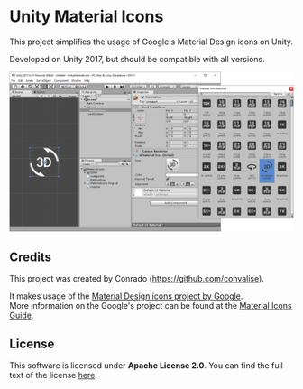 # Unity Material Icons

This project simplifies the usage of Google's Material Design icons on Unity.

Developed on Unity 2017, but should be compatible with all versions.

![preview](doc/preview.png)

## Credits

This project was created by Conrado (https://github.com/convalise).

It makes usage of the [Material Design icons project by Google](https://github.com/google/material-design-icons).\
More information on the Google's project can be found at the [Material Icons Guide](http://google.github.io/material-design-icons/).

## License

This software is licensed under **Apache License 2.0**. You can find the full text of the license [here](LICENSE).